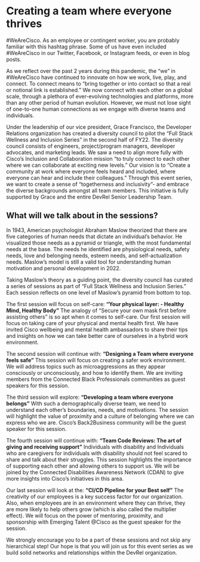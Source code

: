# Creating a team where everyone thrives

#WeAreCisco.  As an employee or contingent worker, you are probably familiar with this hashtag phrase.   Some of us have even included #WeAreCisco in our Twitter, Facebook, or Instagram feeds, or even in blog posts.   

As we reflect over the past 2 years during this pandemic, the “we” in #WeAreCisco have continued to innovate on how we work, live, play, and connect.  To connect means to “bring together or into contact so that a real or notional link is established.”  We now connect with each other on a global scale, through a plethora of ever-evolving technologies and platforms, more than any other period of human evolution.  However, we must not lose sight of one-to-one human connections as we engage with diverse teams and individuals.    

Under the leadership of our vice president, Grace Francisco, the Developer Relations organization has created a diversity council to pilot the “Full Stack Wellness and Inclusion Series” in the second half of FY22. The diversity council consists of engineers, project/program managers, developer advocates, and marketing leads. We saw a need to align more fully with  Cisco’s Inclusion and Collaboration mission “to truly connect to each other where we can collaborate at exciting new levels.”  Our vision is to “Create a community at work where everyone feels heard and included, where everyone can hear and include their colleagues.” Through this event series, we want to create a sense of “togetherness and inclusivity”- and embrace the diverse backgrounds amongst all team members. This initiative is fully supported by Grace and the entire DevRel Senior Leadership Team. 


## What will we talk about in the sessions?

In 1943, American psychologist Abraham Maslow theorized that there are five categories of human needs that dictate an individual’s behavior. He visualized those needs as a pyramid or triangle, with the most fundamental needs at the base.  The needs he identified are physiological needs, safety needs, love and belonging needs, esteem needs, and self-actualization needs. Maslow’s model is still a valid tool for understanding human motivation and personal development in 2022.

Taking Maslow’s theory as a guiding point, the diversity council has curated a series of sessions as part of “Full Stack Wellness and Inclusion Series.” Each session reflects on one level of Maslow’s pyramid from bottom to top.

The first session will focus on self-care: **“Your physical layer: - Healthy Mind, Healthy Body”**
The analogy of “Secure your own mask first before assisting others” is so apt when it comes to self-care. Our first session will focus on taking care of your physical and mental health first. We have invited Cisco wellbeing and mental health ambassadors to share their tips and insights on how we can take better care of ourselves in a hybrid work environment.

The second session will continue with: **“Designing a Team where everyone feels safe”**
This session will focus on creating a safer work environment. We will address topics such as microaggressions as they appear consciously or unconsciously, and how to identify them. We are inviting members from the Connected Black Professionals communities as guest speakers for this session.

The third session will explore: **“Developing a team where everyone belongs”**
With such a demographically diverse team, we need to understand each other’s boundaries, needs, and motivations. The session will highlight the value of proximity and a culture of belonging where we can express who we are. Cisco’s Back2Business community will be the guest speaker for this session.

The fourth session will continue with: **“Team Code Reviews: The art of giving and receiving support”**
Individuals with disability and Individuals who are caregivers for individuals with disability should not feel scared to share and talk about their struggles. This session highlights the importance of supporting each other and allowing others to support us. We will be joined by the Connected Disabilities Awareness Network (CDAN) to give more insights into Cisco’s initiatives in this area.

Our last session will look at the: **“CI/CD Pipeline for your Best self”**
The creativity of our employees is a key success factor for our organization. Also, when employees are in an environment where they can thrive, they are more likely to help others grow (which is also called the  multiplier effect). We will focus on the power of mentoring, proximity, and sponsorship with Emerging Talent @Cisco as the guest speaker for the session.

We strongly encourage you to be a part of these sessions and not skip any hierarchical step! Our hope is that you will join us for this event series as we build solid networks and relationships within the DevRel organization.
